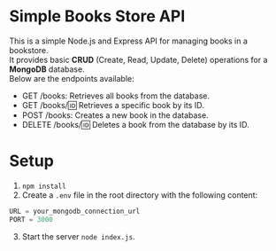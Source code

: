 
# Simple Books Store API
This is a simple Node.js and Express API for managing books in a bookstore.    
It provides basic **CRUD** (Create, Read, Update, Delete) operations for a **MongoDB** database.     
Below are the endpoints available:

* GET /books: Retrieves all books from the database.
* GET /books/:id: Retrieves a specific book by its ID.
* POST /books: Creates a new book in the database.
* DELETE /books/:id: Deletes a book from the database by its ID.

# Setup
1) `npm install`
2) Create a `.env` file in the root directory with the following content:   
```c
URL = your_mongodb_connection_url
PORT = 3000
```
3) Start the server `node index.js`.
